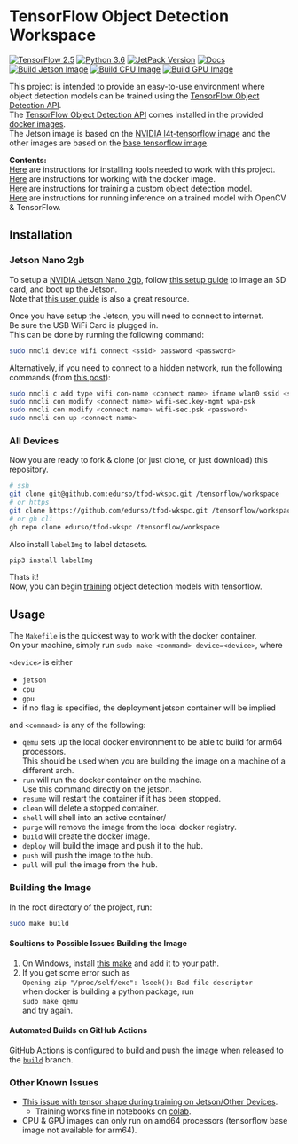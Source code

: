 # TensorFlow Object Detection Workspace

[![TensorFlow 2.5](https://img.shields.io/badge/TensorFlow-2.5-FF6F00?logo=tensorflow)](https://github.com/tensorflow/tensorflow/releases/tag/v2.5.0)
[![Python 3.6](https://img.shields.io/badge/Python-3.6-3776AB)](https://www.python.org/downloads/release/python-360/)
[![JetPack Version](https://badges.fyi/static/JetPack/4.6/green)](https://developer.nvidia.com/embedded/jetpack)
[![Docs](https://readthedocs.org/projects/pip/badge/)](https://github.com/edurso/tfod-wkspc/blob/master/docs)\
[![Build Jetson Image](https://github.com/edurso/tfod-wkspc/actions/workflows/build-jetson.yml/badge.svg)](http://hub.docker.com/r/edurs0/tfod-wkspc)
[![Build CPU Image](https://github.com/edurso/tfod-wkspc/actions/workflows/build-std-cpu.yml/badge.svg)](http://hub.docker.com/r/edurs0/tfod-wkspc)
[![Build GPU Image](https://github.com/edurso/tfod-wkspc/actions/workflows/build-std-gpu.yml/badge.svg)](http://hub.docker.com/r/edurs0/tfod-wkspc)

This project is intended to provide an easy-to-use environment where object detection models can be trained using the [TensorFlow Object Detection API](https://github.com/tensorflow/models/blob/master/research/object_detection/README.md).\
The [TensorFlow Object Detection API](https://github.com/tensorflow/models/blob/master/research/object_detection/README.md) comes installed in the provided [docker images](http://hub.docker.com/r/edurs0/tfod-wkspc).\
The Jetson image is based on the [NVIDIA l4t-tensorflow image](https://catalog.ngc.nvidia.com/orgs/nvidia/containers/l4t-tensorflow)
and the other images are based on the [base tensorflow image](https://hub.docker.com/r/tensorflow/tensorflow).

**Contents:**\
[Here](#installation) are instructions for installing tools needed to work with this project.\
[Here](#usage) are instructions for working with the docker image.\
[Here](https://github.com/edurso/tfod-wkspc/blob/master/docs/TRAINING.md) are instructions for training a custom object detection model.\
[Here](https://github.com/edurso/tfod-wkspc/blob/master/docs/INFERENCE.md) are instructions for running inference on a trained model with OpenCV & TensorFlow.

## Installation

### Jetson Nano 2gb

To setup a [NVIDIA Jetson Nano 2gb](https://www.nvidia.com/en-us/autonomous-machines/embedded-systems/jetson-nano/education-projects/), follow [this setup guide](https://developer.nvidia.com/embedded/learn/get-started-jetson-nano-2gb-devkit#intro) to image an SD card, and boot up the Jetson.\
Note that [this user guide](https://developer.nvidia.com/embedded/learn/jetson-nano-2gb-devkit-user-guide) is also a great resource.

Once you have setup the Jetson, you will need to connect to internet.\
Be sure the USB WiFi Card is plugged in.\
This can be done by running the following command:

```bash
sudo nmcli device wifi connect <ssid> password <password>
```

Alternatively, if you need to connect to a hidden network, run the following commands (from [this post](https://stackoverflow.com/questions/35476428/how-to-connect-to-hidden-wifi-network-using-nmcli)):

```bash
sudo nmcli c add type wifi con-name <connect name> ifname wlan0 ssid <ssid>
sudo nmcli con modify <connect name> wifi-sec.key-mgmt wpa-psk
sudo nmcli con modify <connect name> wifi-sec.psk <password>
sudo nmcli con up <connect name>
```

### All Devices

Now you are ready to fork & clone (or just clone, or just download) this repository.

```bash
# ssh
git clone git@github.com:edurso/tfod-wkspc.git /tensorflow/workspace
# or https
git clone https://github.com/edurso/tfod-wkspc.git /tensorflow/workspace
# or gh cli
gh repo clone edurso/tfod-wkspc /tensorflow/workspace
```

Also install `labelImg` to label datasets.

```bash
pip3 install labelImg
```

Thats it!\
Now, you can begin [training](https://github.com/edurso/tfod-wkspc/blob/master/docs/TRAINING.md) object detection models with tensorflow.

## Usage

The `Makefile` is the quickest way to work with the docker container.\
On your machine, simply run `sudo make <command> device=<device>`, where

`<device>` is either

- `jetson`
- `cpu`
- `gpu`
- if no flag is specified, the deployment jetson container will be implied

and `<command>` is any of the following:

- `qemu` sets up the local docker environment to be able to build for arm64 processors.\
This should be used when you are building the image on a machine of a different arch.
- `run` will run the docker container on the machine.\
Use this command directly on the jetson.
- `resume` will restart the container if it has been stopped.
- `clean` will delete a stopped container.
- `shell` will shell into an active container/
- `purge` will remove the image from the local docker registry.
- `build` will create the docker image.
- `deploy` will build the image and push it to the hub.
- `push` will push the image to the hub.
- `pull` will pull the image from the hub.

### Building the Image

In the root directory of the project, run:

```bash
sudo make build
```

#### Soultions to Possible Issues Building the Image

1. On Windows, install [this make](http://gnuwin32.sourceforge.net/packages/make.htm) and add it to your path.
2. If you get some error such as\
`Opening zip "/proc/self/exe": lseek(): Bad file descriptor`\
when docker is building a python package, run\
`sudo make qemu`\
and try again.

#### Automated Builds on GitHub Actions

GitHub Actions is configured to build and push the image when released to the [`build`](https://github.com/edurso/tfod-wkspc/tree/build) branch.

### Other Known Issues

- [This issue with tensor shape during training on Jetson/Other Devices](https://github.com/tensorflow/models/issues/9133).
  - Training works fine in notebooks on [colab](https://colab.research.google.com/).
- CPU & GPU images can only run on amd64 processors (tensorflow base image not available for arm64).
